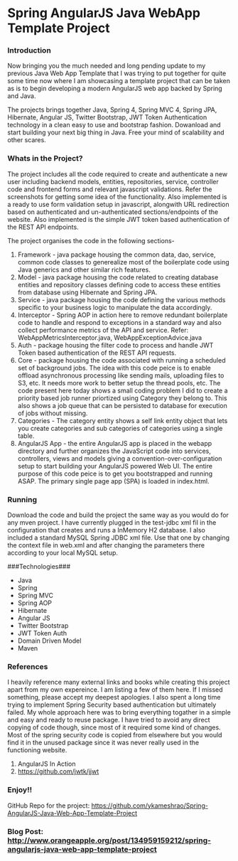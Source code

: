 # Spring AngularJS Java WebApp Template Project

### Introduction ###
Now bringing you the much needed and long pending update to my previous Java Web App Template that I was trying to put together for quite some time now where I am showcasing a template project that can be taken as is to begin developing a modern AngularJS web app backed by Spring and Java.

The projects brings together Java, Spring 4, Spring MVC 4, Spring JPA, Hibernate, Angular JS, Twitter Bootstrap, JWT Token Authentication technology in a clean easy to use and bootstrap fashion. Dowanload and start building your next big thing in Java. Free your mind of scalability and other scares.

### Whats in the Project? ###
The project includes all the code required to create and authenticate a new user including backend models, entities, repositories, service, controller code and frontend forms and relevant javascript validations. Refer the screenshots for getting some idea of the functionality. Also implemented is a ready to use form validation setup in javascript, alongwith URL redirection based on authenticated and un-authenticated sections/endpoints of the website. Also implemented is the simple JWT token based authentication of the REST API endpoints.

The project organises the code in the following sections-

1. Framework - java package housing the common data, dao, service, common code classes to generealize most of the boilerplate code using Java generics and other similar rich features. 
2. Model - java package housing the code related to creating database entities and repository classes defining code to access these entities from database using Hibernate and Spring JPA.
3. Service - java package housing the code defining the various methods specific to your business logic to manipulate the data accordingly.
4. Interceptor - Spring AOP in action here to remove redundant boilerplate code to handle and respond to exceptions in a standard way and also collect performance metrics of the API and service. Refer: WebAppMetricsInterceptor.java, WebAppExceptionAdvice.java
5. Auth - package housing the filter code to process and handle JWT Token based authentication of the REST API requests.
6. Core - package housing the code associated with running a scheduled set of background jobs. The idea with this code peice is to enable offload asynchronous processing like sending mails, uploading files to S3, etc. It needs more work to better setup the thread pools, etc. The code present here today shows a small coding problem I did to create a priority based job runner priortized using Category they belong to. This also shows a job queue that can be persisted to database for execution of jobs without missing.
7. Categories - The category entity shows a self link entity object that lets you create categories and sub categories of categories using a single table.
8. AngularJS App - the entire AngularJS app is placed in the webapp directory and further organizes the JavaScript code into services, controllers, views and models giving a convention-over-configuration setup to start building your AngularJS powered Web UI. The entire purpose of this code peice is to get you bootstrapped and running ASAP. The primary single page app (SPA) is loaded in index.html. 



### Running ###
Download the code and build the project the same way as you would do for any mven project. I have currently plugged in the test-jdbc xml fil in the configuration that creates and runs a InMemory H2 database. I also included a standard MySQL Spring JDBC xml file. Use that one by changing the context file in web.xml and after changing the parameters there according to your local MySQL setup.

###Technologies###

  -  Java
  -  Spring
  -  Spring MVC
  -  Spring AOP
  -  Hibernate  
  -  Angular JS
  -  Twitter Bootstrap
  -  JWT Token Auth
  -  Domain Driven Model
  -  Maven

### References ###

I heavily reference many external links and books while creating this project apart from my own expereince. I am listing a few of them here. If I missed something, please accept my deepest apologies. I also spent a long time trying to implement Spring Security based authentication but ultimately failed. My whole approach here was to bring everything togather in a simple and easy and ready to reuse package. I have tried to avoid any direct copying of code though, since most of it required some kind of changes. Most of the spring security code is copied from elsewhere but you would find it in the unused package since it was never really used in the functioning website.

1. AngularJS In Action
2. https://github.com/jwtk/jjwt


### Enjoy!! ###


GitHub Repo for the project: https://github.com/ykameshrao/Spring-AngularJS-Java-Web-App-Template-Project

### Blog Post: http://www.orangeapple.org/post/134959159212/spring-angularjs-java-web-app-template-project ###
